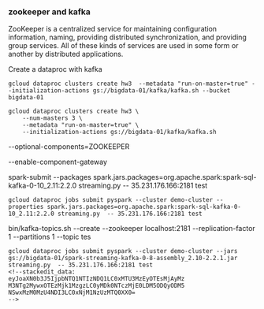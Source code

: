### zookeeper and kafka
ZooKeeper is a centralized service for maintaining configuration information, naming, providing distributed synchronization, and providing group services. All of these kinds of services are used in some form or another by distributed applications.


Create a dataproc with kafka
```
gcloud dataproc clusters create hw3  --metadata "run-on-master=true" --initialization-actions gs://bigdata-01/kafka/kafka.sh --bucket bigdata-01

gcloud dataproc clusters create hw3 \
    --num-masters 3 \
    --metadata "run-on-master=true" \
    --initialization-actions gs://bigdata-01/kafka/kafka.sh
```

--optional-components=ZOOKEEPER

--enable-component-gateway 

spark-submit --packages spark.jars.packages=org.apache.spark:spark-sql-kafka-0-10_2.11:2.2.0 streaming.py  -- 35.231.176.166:2181 test
````
gcloud dataproc jobs submit pyspark --cluster demo-cluster --properties spark.jars.packages=org.apache.spark:spark-sql-kafka-0-10_2.11:2.2.0 streaming.py  -- 35.231.176.166:2181 test
````
bin/kafka-topics.sh --create --zookeeper localhost:2181 --replication-factor 1 --partitions 1 --topic tes
````
gcloud dataproc jobs submit pyspark --cluster demo-cluster --jars gs://bigdata-01/spark-streaming-kafka-0-8-assembly_2.10-2.2.1.jar streaming.py  -- 35.231.176.166:2181 test
<!--stackedit_data:
eyJoaXN0b3J5IjpbNTQ1NTIzNDQ1LC0xMTU3MzEyOTEsMjAyMz
M3NTg2MywxOTEzMjk1MzgzLC0yMDk0NTczMjE0LDM5ODQyODM5
NSwxMzM0MzU4NDI3LC0xNjM1NzUzMTQ0XX0=
-->